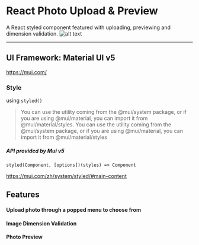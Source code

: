 # React Photo Upload & Preview
A React styled component featured with uploading, previewing and  dimension validation.
![alt text](https://repository-images.githubusercontent.com/467257721/39ba64e1-6a9b-4cea-9b9e-7538515cbd00)<hr>

## UI Framework: Material UI v5
https://mui.com/

### Style
using ```styled()``` </br>
> You can use the utility coming from the @mui/system package, or if you are using @mui/material, you can import it from @mui/material/styles. You can use the utility coming from the @mui/system package, or if you are using @mui/material, you can import it from @mui/material/styles

##### API provided by Mui v5</br>
```styled(Component, [options])(styles) => Component```</br>

https://mui.com/zh/system/styled/#main-content

## Features
#### Upload photo through a popped menu to choose from
#### Image Dimension Validation
#### Photo Preview

